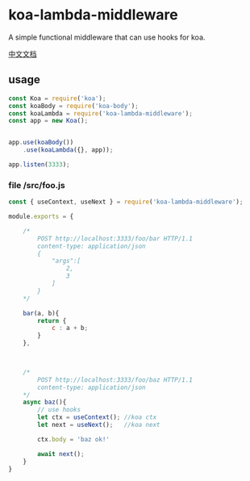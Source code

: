 

# koa-lambda-middleware

A simple functional middleware that can use hooks for koa.


[中文文档](https://www.yuque.com/docs/share/dad74d10-8e9b-4d79-acbe-d19002d7d5b2)

## usage

```javascript
const Koa = require('koa');
const koaBody = require('koa-body');
const koaLambda = require('koa-lambda-middleware');
const app = new Koa();


app.use(koaBody())
    .use(koaLambda({}, app));

app.listen(3333);
```



### file /src/foo.js

```javascript
const { useContext, useNext } = require('koa-lambda-middleware');

module.exports = {

    /*
        POST http://localhost:3333/foo/bar HTTP/1.1
        content-type: application/json
        {
            "args":[
                2,
                3
            ]
        }
    */

    bar(a, b){
        return {
            c : a + b;
        }
    },

    

    /*
        POST http://localhost:3333/foo/baz HTTP/1.1
        content-type: application/json
    */
    async baz(){
        // use hooks
        let ctx = useContext(); //koa ctx
        let next = useNext();   //koa next

        ctx.body = 'baz ok!'

        await next();
    }
}
```


